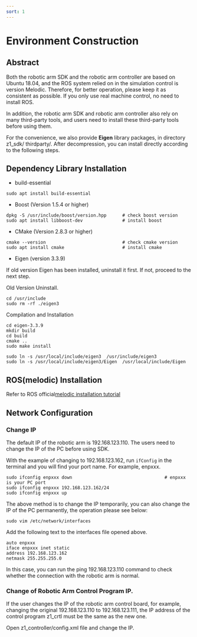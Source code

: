 ```yaml
---
sort: 1
---
```


# Environment Construction

## Abstract

Both the robotic arm SDK and the robotic arm controller are based on Ubuntu 18.04, and the ROS system relied on in the simulation control is version Melodic. Therefore, for better operation, please keep it as consistent as possible. If you only use real machine control, no need to install ROS.

In addition, the robotic arm SDK and robotic arm controller also rely on many third-party tools, and users need to install these third-party tools before using them.

For the convenience, we also provide **Eigen** library packages, in directory z1_sdk/ thirdparty/. After decompression, you can install directly according to the following steps.

## Dependency Library Installation

+ build-essential

```shell
sudo apt install build-essential
```

+ Boost (Version 1.5.4 or higher)

```shell
dpkg -S /usr/include/boost/version.hpp      # check boost version
sudo apt install libboost-dev               # install boost
```

+ CMake (Version 2.8.3 or higher)
  
```shell
cmake --version                             # check cmake version
sudo apt install cmake                      # install cmake
```

<!-- + GCC(GLIBCXX 3.4.22 or higher)

you can check the current version information of GLIBCXX with the following command.

```shell
strings /usr/lib/x86_64-linux-gnu/libstdc++.so.6 | grep GLIBCXX
```

upgrade

```shell
sudo add-apt-repository ppa:ubuntu-toolchain-r/test
sudo apt-get update
sudo apt-get install gcc-4.9
sudo apt-get upgrade libstdc++6
``` -->

+ Eigen (version 3.3.9)

If old version Eigen has been installed, uninstall it first. If not, proceed to the next step.

Old Version Uninstall.

```shell
cd /usr/include
sudo rm -rf ./eigen3
```

Compilation and Installation

```shell
cd eigen-3.3.9
mkdir build
cd build
cmake ..
sudo make install

sudo ln -s /usr/local/include/eigen3  /usr/include/eigen3
sudo ln -s /usr/local/include/eigen3/Eigen  /usr/local/include/Eigen
```

<!-- + LCM (1.4.0版本)

```shell
cd lcm-1.4.0
mkdir build && cd build
cmake ..
make
sudo make install
``` -->

<!-- + RBDL (Version 2.6.0, No required after version 2022.10.21)

```shell
cd rbdl-2.6.0
mkdir build
cd build
cmake -D CMAKE_BUILD_TYPE=release ..
sudo make install

sudo su    (input password)
echo /usr/local/lib >> /etc/ld.so.conf                      # set path
ldconfig
exit                                                        # Exit super administrator mode
``` -->

## ROS(melodic) Installation

Refer to ROS official[melodic installation tutorial](http://wiki.ros.org/melodic/Installation/Ubuntu)

## Network Configuration

### Change IP

The default IP of the robotic arm is 192.168.123.110. The users need to change the IP of the PC before using SDK.

With the example of changing to 192.168.123.162, run `ifConfig` in the terminal and you will find your port name. For example, enpxxx.

```shell
sudo ifconfig enpxxx down                                   # enpxxx is your PC port 
sudo ifconfig enpxxx 192.168.123.162/24 
sudo ifconfig enpxxx up 
```

The above method is to change the IP temporarily, you can also change the IP of the PC permanently, the operation please see below:

```shell
sudo vim /etc/network/interfaces
```

Add the following text to the interfaces file opened above.

```shell
auto enpxxx
iface enpxxx inet static
address 192.168.123.162
netmask 255.255.255.0
```

In this case, you can run the ping 192.168.123.110 command to check whether the connection with the robotic arm is normal.

### Change of Robotic Arm Control Program IP.

If the user changes the IP of the robotic arm control board, for example, changing the original 192.168.123.110 to 192.168.123.111, the IP address of the control program z1_crtl must be the same as the new one.

Open z1_controller/config.xml file and change the IP.
